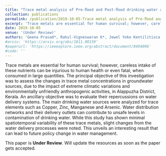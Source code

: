 ```yaml
---
title: "Trace metal analysis of Pre-ﬂood and Post-ﬂood drinking water at Alappuzha district, Southern Kerala, India"
collection: publications
permalink: /publication/2019-10-05-Trace metal analysis of Pre-ﬂood and Post-ﬂood drinking water at Alappuzha district-3
excerpt: 'Trace metals are essential for human survival; however, careless intake of these nutrients can be injurious to human health or even fatal, when consumed in large quantities. The principal objective of this investigation was to assess the changes in trace metal concentrations in groundwater sources, due to the impact of extreme climatic variations and environmentally unfriendly anthropogenic activities, in Alappuzha District, Kerala. An ancillary objective was to evaluate their repercussions on water delivery systems. The main drinking water sources were analyzed for trace elements such as Copper, Zinc, Manganese and Arsenic. Water distribution networks and their delivery outlets can contribute to unsafe levels in contamination of drinking water. While this study has shown minimal spatiotemporal variability of these trace metals, slight changes from the water delivery processes were noted. This unveils an interesting result that can lead to future policy change in water management.'
date: 2019-10-05
venue: '(Under Review)'
authors: 'Geena Prasad*, Rahul-Vigneswaran K*, Jewel Yoko Kentilitisca & Maneesha Vinodini Ramesh'
#arxiv: 'https://arxiv.org/abs/1811.00159'
#paperurl: 'https://ieeexplore.ieee.org/abstract/document/8494096'
#code: ''
---
```

Trace metals are essential for human survival; however, careless intake of these nutrients can be injurious to human health or even fatal, when consumed in large quantities. The principal objective of this investigation was to assess the changes in trace metal concentrations in groundwater sources, due to the impact of extreme climatic variations and environmentally unfriendly anthropogenic activities, in Alappuzha District, Kerala. An ancillary objective was to evaluate their repercussions on water delivery systems. The main drinking water sources were analyzed for trace elements such as Copper, Zinc, Manganese and Arsenic. Water distribution networks and their delivery outlets can contribute to unsafe levels in contamination of drinking water. While this study has shown minimal spatiotemporal variability of these trace metals, slight changes from the water delivery processes were noted. This unveils an interesting result that can lead to future policy change in water management.
<!--Please find the below resources
* [arXiv](https://arxiv.org/abs/1904.03491){:target="_blank"}
* [Slides](https://docs.google.com/presentation/d/1qHQS-9f5JKXEyOAEoD3hp1EZiMN6yOcZ-_2t3HtFq1E/edit?usp=sharing){:target="_blank"}
* <strong>Recommended citation: </strong>Rahul-Vigneswaran, K., Poornachandran, P., & Soman, K.P. (2019). A Compendium on Network and Host based Intrusion Detection Systems. CoRR, abs/1904.03491.-->

This paper is <strong>Under Review</strong>. Will update the resources as soon as the paper gets accepted.
